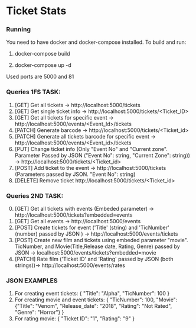 # Ticket Stats

### Running
You need to have docker and docker-compose installed.
To build and run:

1. docker-compose build

2. docker-compose up -d

Used ports are 5000 and 81


### Queries 1FS TASK:
1. [GET] Get all tickets -> http://localhost:5000/tickets
2. [GET] Get single ticket info -> http://localhost:5000/tickets/<Ticket_ID>
2. [GET] Get all tickets for specific event -> http://localhost:5000/events/<Event_Id>/tickets
3. [PATCH] Generate barcode -> http://localhost:5000/tickets/<Ticket_id>
4. [PATCH] Generate all tickets barcode for specific event -> http://localhost:5000/events/<Event_id>/tickets
5. [PUT] Change ticket info (Only "Event No" and "Current zone". Parameter Passed by JSON ("Event No": string, "Current Zone": string)) -> http://localhost:5000/tickets/<Ticket_id>
6. [POST] Add ticket to the event -> http://localhost:5000/tickets (Parameters passed by JSON. "Event No": string)
7. [DELETE] Remove ticket http://localhost:5000/tickets/<Ticket_id>

### Queries 2ND TASK:
0. [GET] Get all tickets with events (Embeded parameter) -> http://localhost:5000/tickets?embedded=events
1. [GET] Get all events -> http://localhost:5000/events
2. [POST] Create tickets for event ('Title' (string) and 'TicNumber' (number) passed by JSON ) -> http://localhost:5000/events/tickets
3. [POST] Create new film and tickets using embeded parameter "movie". TicNumber, and Movie(Title,Release date, Rating, Genre) passed by JSON -> localhost:5000/events/tickets?embedded=movie
4. [PATCH] Rate film  ('Ticket ID' and 'Rating' passed by JSON (both strings))-> http://localhost:5000/events/rates

### JSON EXAMPLES
1. For creating event tickets:
{
	"Title": "Alpha",
	"TicNumber": 100
}
2. For creating movie and event tickets:
{
	"TicNumber": 100,
	"Movie": {"Title": "Venom", "Release_date": "2018", "Rating": "Not Rated", "Genre": "Horror"}
}
3. For rating movie:
{ 
	"Ticket ID": "1",
	"Rating": "9"
}